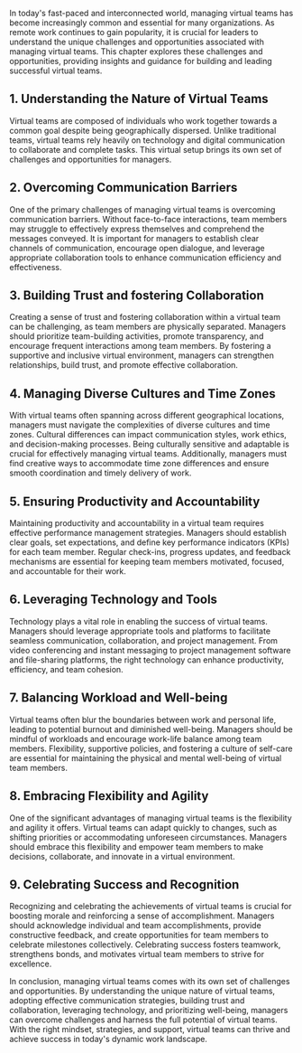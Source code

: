 
In today's fast-paced and interconnected world, managing virtual teams has become increasingly common and essential for many organizations. As remote work continues to gain popularity, it is crucial for leaders to understand the unique challenges and opportunities associated with managing virtual teams. This chapter explores these challenges and opportunities, providing insights and guidance for building and leading successful virtual teams.

## 1\. Understanding the Nature of Virtual Teams

Virtual teams are composed of individuals who work together towards a common goal despite being geographically dispersed. Unlike traditional teams, virtual teams rely heavily on technology and digital communication to collaborate and complete tasks. This virtual setup brings its own set of challenges and opportunities for managers.

## 2\. Overcoming Communication Barriers

One of the primary challenges of managing virtual teams is overcoming communication barriers. Without face-to-face interactions, team members may struggle to effectively express themselves and comprehend the messages conveyed. It is important for managers to establish clear channels of communication, encourage open dialogue, and leverage appropriate collaboration tools to enhance communication efficiency and effectiveness.

## 3\. Building Trust and fostering Collaboration

Creating a sense of trust and fostering collaboration within a virtual team can be challenging, as team members are physically separated. Managers should prioritize team-building activities, promote transparency, and encourage frequent interactions among team members. By fostering a supportive and inclusive virtual environment, managers can strengthen relationships, build trust, and promote effective collaboration.

## 4\. Managing Diverse Cultures and Time Zones

With virtual teams often spanning across different geographical locations, managers must navigate the complexities of diverse cultures and time zones. Cultural differences can impact communication styles, work ethics, and decision-making processes. Being culturally sensitive and adaptable is crucial for effectively managing virtual teams. Additionally, managers must find creative ways to accommodate time zone differences and ensure smooth coordination and timely delivery of work.

## 5\. Ensuring Productivity and Accountability

Maintaining productivity and accountability in a virtual team requires effective performance management strategies. Managers should establish clear goals, set expectations, and define key performance indicators (KPIs) for each team member. Regular check-ins, progress updates, and feedback mechanisms are essential for keeping team members motivated, focused, and accountable for their work.

## 6\. Leveraging Technology and Tools

Technology plays a vital role in enabling the success of virtual teams. Managers should leverage appropriate tools and platforms to facilitate seamless communication, collaboration, and project management. From video conferencing and instant messaging to project management software and file-sharing platforms, the right technology can enhance productivity, efficiency, and team cohesion.

## 7\. Balancing Workload and Well-being

Virtual teams often blur the boundaries between work and personal life, leading to potential burnout and diminished well-being. Managers should be mindful of workloads and encourage work-life balance among team members. Flexibility, supportive policies, and fostering a culture of self-care are essential for maintaining the physical and mental well-being of virtual team members.

## 8\. Embracing Flexibility and Agility

One of the significant advantages of managing virtual teams is the flexibility and agility it offers. Virtual teams can adapt quickly to changes, such as shifting priorities or accommodating unforeseen circumstances. Managers should embrace this flexibility and empower team members to make decisions, collaborate, and innovate in a virtual environment.

## 9\. Celebrating Success and Recognition

Recognizing and celebrating the achievements of virtual teams is crucial for boosting morale and reinforcing a sense of accomplishment. Managers should acknowledge individual and team accomplishments, provide constructive feedback, and create opportunities for team members to celebrate milestones collectively. Celebrating success fosters teamwork, strengthens bonds, and motivates virtual team members to strive for excellence.

In conclusion, managing virtual teams comes with its own set of challenges and opportunities. By understanding the unique nature of virtual teams, adopting effective communication strategies, building trust and collaboration, leveraging technology, and prioritizing well-being, managers can overcome challenges and harness the full potential of virtual teams. With the right mindset, strategies, and support, virtual teams can thrive and achieve success in today's dynamic work landscape.
